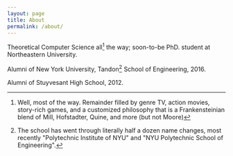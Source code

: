 ```yaml
---
layout: page
title: About
permalink: /about/
---
```


Theoretical Computer Science all[^1] the way; soon-to-be PhD. student at Northeastern University.

[^1]:Well, most of the way. Remainder filled by genre TV, action movies, story-rich games, and a customized philosophy that is a Frankensteinian blend of Mill, Hofstadter, Quine, and more (but not Moore)

Alumni of New York University, Tandon[^2] School of Engineering, 2016.

[^2]:The school has went through literally half a dozen name changes, most recently "Polytechnic Institute of NYU" and "NYU Polytechnic School of Engineering".

Alumni of Stuyvesant High School, 2012.